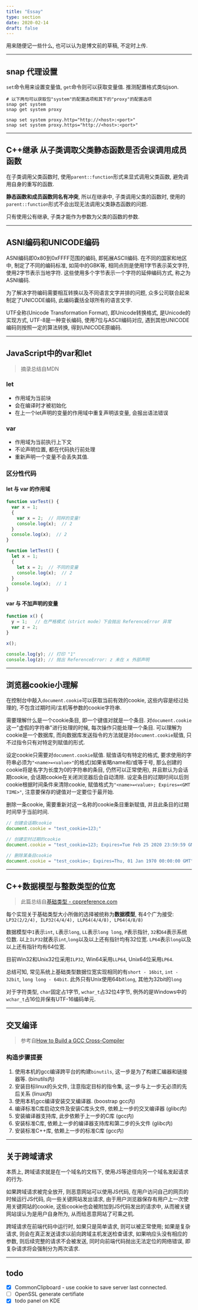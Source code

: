 ```yaml
---
title: "Essay"
type: section
date: 2020-02-14
draft: false
---
```


用来随便记一些什么, 也可以认为是博文前的草稿, 不定时上传.

---

## 

## snap 代理设置

`set`命令用来设置变量值, `get`命令则可以获取变量值. 推测配置格式类似json.

```
# 以下两句可以获取包"system"的配置选项和其下的"proxy"的配置选项
snap get system
snap get system proxy
```

```
snap set system proxy.http="http://<host>:<port>"
snap set system proxy.https="http://<host>:<port>"
```

---

## C++继承 从子类调取父类静态函数是否会误调用成员函数

在子类调用父类函数时, 使用``parent::function``形式来显式调用父类函数, 避免调用自身的重写的函数.

**静态函数和成员函数同名有冲突**, 所以在继承中, 子类调用父类的函数时, 使用的``parent::function``形式不会出现无法调用父类静态函数的问题.

只有使用公有继承, 子类才能作为参数为父类的函数的参数.

---

## ASNI编码和UNICODE编码

ASNI编码即0x80到0xFFFF范围的编码, 即拓展ASCII编码. 在不同的国家和地区中, 制定了不同的编码标准, 如简中的GBK等, 相同点则是使用1字节表示英文字符, 使用2字节表示当地字符. 这些使用多个字节表示一个字符的延伸编码方式, 称之为ASNI编码.

为了解决字符编码需要相互转换以及不同语言文字并排的问题, 众多公司联合起来制定了UNICODE编码, 此编码囊括全球所有的语言文字.

UTF全称(Unicode Transformation Format), 即Unicode转换格式, 是Unicode的实现方式, UTF-8是一种变长编码, 使用7位与ASCII编码对应, 遇到其他UNICODE编码则按照一定的算法转换, 得到UNICODE原编码.

---

## JavaScript中的var和let

> 摘录总结自MDN

### let

- 作用域为当前块
- 会在编译时才被初始化
- 在上一个let声明的变量的作用域中重复声明该变量, 会报出语法错误

### var

- 作用域为当前执行上下文
- 不论声明位置, 都在代码执行前处理
- 重新声明一个变量不会丢失其值.

### 区分性代码

#### let 与 var 的作用域

```js
function varTest() {
  var x = 1;
  {
    var x = 2;  // 同样的变量!
    console.log(x);  // 2
  }
  console.log(x);  // 2
}

function letTest() {
  let x = 1;
  {
    let x = 2;  // 不同的变量
    console.log(x);  // 2
  }
  console.log(x);  // 1
}
```

#### var 与 不加声明的变量

```js
function x() {
  y = 1;   // 在严格模式（strict mode）下会抛出 ReferenceError 异常
  var z = 2;
}

x();

console.log(y); // 打印 "1"
console.log(z); // 抛出 ReferenceError: z 未在 x 外部声明
```

---

## 浏览器cookie小理解

在控制台中敲入`document.cookie`可以获取当前有效的cookie, 这些内容是经过处理的, 不包含过期时间/主机等参数的cookie字符串.

需要理解什么是一个cookie条目, 即一个键值对就是一个条目. 对`document.cookie`这一"虚假的字符串"进行处理的时候, 每次操作只能处理一个条目. 可以理解为cookie是一个数据库, 而向数据库发送指令的方法就是对`document.cookie`赋值, 只不过指令只有对特定列赋值的形式.

设定cookie只需要对`document.cookie`赋值. 赋值语句有特定的格式, 要求使用的字符串必须为`"<name>=<value>"`的格式(如果省略name和/或等于号, 那么创建的cookie将是名字为长度为0的字符串的条目, 仍然可以正常使用), 并且默认为会话期cookie, 会话期cookie在关闭浏览器后会自动清除. 设定条目的过期时间以后则cookie根据时间条件来清除cookie, 赋值格式为`"<name>=<value>; Expires=<GMT TIME>"`, 注意要保存的键值对一定要位于最开始.

删除一条cookie, 需要重新对这一名称的cookie条目重新赋值, 并且此条目的过期时间早于当前时间.

```js
// 创建会话期cookie
document.cookie = "test_cookie=123;"

// 创建定时过期的cookie
document.cookie = "test_cookie=123; Expires=Tue Feb 25 2020 23:59:59 GMT+0800";

// 删除某条目cookie
document.cookie = "test_cookie=; Expires=Thu, 01 Jan 1970 00:00:00 GMT"
```

---

## C++数据模型与整数类型的位宽

> 此篇总结自[基础类型 - cppreference.com](https://zh.cppreference.com/w/cpp/language/types)

每个实现关于基础类型大小所做的选择被统称为**数据模型**, 有4个广为接受: `LP32(2/2/4), ILP32(4/4/4), LLP64(4/4/8), LP64(4/8/8)`

数据模型中`I`表示`int`, `L`表示`long`, `LL`表示`long long`, `P`表示指针, `32`和`64`表示系统位数. 以上`ILP32`就表示`int`,`long`以及以上还有指针均有32位宽. `LP64`表示`long`以及以上还有指针均有64位宽.

目前Win32和Unix32位采用`ILP32`, Win64采用`LLP64`, Unix64位采用`LP64`.

总结可知, 常见系统上基础类型数据位宽实现相同的有`short - 16bit`, `int - 32bit`, `long long - 64bit`. 此外只有Unix使用64bit`long`, 其他为32bit的`long`

对于字符类型, `char`固定占1字节, `wchar_t`占32位4字节, 例外的是Windows中的`wchar_t`占16位并保有UTF-16编码单元.

---

## 交叉编译

> 参考自[How to Build a GCC Cross-Compiler](https://preshing.com/20141119/how-to-build-a-gcc-cross-compiler/)

### 构造步骤提要

1. 使用本机的gcc编译跨平台的构建`binutils`, 这一步是为了构建汇编器和链接器等. (binutils内)
2. 安装目标linux的头文件, 注意指定目标的指令集, 这一步与上一步无必须的先后关系 (linux内)
3. 使用本机gcc编译安装交叉编译器. (boostrap gcc内)
4. 编译标准C库启动文件及安装C库头文件, 依赖上一步的交叉编译器 (glibc内)
5. 安装编译器支持库, 此步依赖于上一步的C库 (gcc内)
6. 安装标准C库, 依赖上一步的编译器支持库和第二步的头文件 (glibc内)
7. 安装标准C++库, 依赖上一步的标准C库 (gcc内)

---

## 关于跨域请求

本质上, 跨域请求就是在一个域名的文档下, 使用JS等途径向另一个域名发起请求的行为.

如果跨域请求被完全放开, 则恶意网站可以使用JS代码, 在用户访问自己的网页的时候运行JS代码, 向一些关键网站发出请求, 由于用户浏览器保存有用户上一次使用关键网站的cookie, 这些cookie也会被附加到JS代码发出的请求中, 从而被关键网站误认为是用户自身所为, 从而给恶意网站了可乘之机.

跨域请求在前端代码中运行时, 如果只是简单请求, 则可以被正常使用; 如果是复杂请求, 则会在真正发送请求以前向跨域主机发送检查请求, 如果响应头没有相应的参数, 则后续完整的请求不会被发送, 同时向前端代码抛出无法定位的网络错误, 即复杂请求将会强制分为两次请求.

---

## todo

- [x] CommonClipboard - use cookie to save server last connected.
- [ ] OpenSSL generate certifiate
- [x] todo panel on KDE